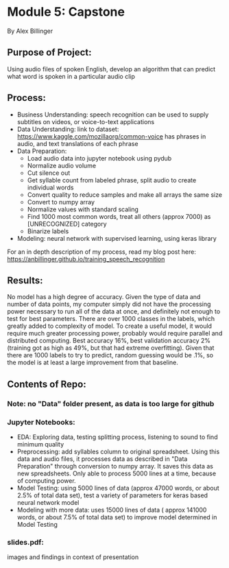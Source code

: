 # Module 5: Capstone
By Alex Billinger

## Purpose of Project:
Using audio files of spoken English, develop an algorithm that can predict what word is spoken in a particular audio clip

## Process:
* Business Understanding: speech recognition can be used to supply subtitles on videos, or voice-to-text applications
* Data Understanding: link to dataset: https://www.kaggle.com/mozillaorg/common-voice has phrases in audio, and text translations of each phrase
* Data Preparation:
	* Load audio data into jupyter notebook using pydub
	* Normalize audio volume
	* Cut silence out
	* Get syllable count from labeled phrase, split audio to create individual words
	* Convert quality to reduce samples and make all arrays the same size
	* Convert to numpy array
	* Normalize values with standard scaling
	* Find 1000 most common words, treat all others (approx 7000) as [UNRECOGNIZED] category
	* Binarize labels
* Modeling: neural network with supervised learning, using keras library

For an in depth description of my process, read my blog post here: https://anbillinger.github.io/training_speech_recognition

## Results:
No model has a high degree of accuracy. Given the type of data and number of data points, my computer simply did not have the processing power necessary to run all of the data at once, and definitely not enough to test for best parameters. There are over 1000 classes in the labels, which greatly added to complexity of model.
To create a useful model, it would require much greater processing power, probably would require parallel and distributed computing.
Best accuracy 16%, best validation accuracy 2% (training got as high as 49%, but that had extreme overfitting). Given that there are 1000 labels to try to predict, random guessing would be .1%, so the model is at least a large improvement from that baseline.

## Contents of Repo:
### Note: no "Data" folder present, as data is too large for github
### Jupyter Notebooks:
* EDA: Exploring data, testing splitting process, listening to sound to find minimum quality
* Preprocessing: add syllables column to original spreadsheet. Using this data and audio files, it processes data as described in "Data Preparation" through conversion to numpy array. It saves this data as new spreadsheets. Only able to process 5000 lines at a time, because of computing power.
* Model Testing: using 5000 lines of data (approx 47000 words, or about 2.5% of total data set), test a variety of parameters for keras based neural network model
* Modeling with more data: uses 15000 lines of data ( approx 141000 words, or about 7.5% of total data set) to improve model determined in Model Testing
### slides.pdf: 
images and findings in context of presentation